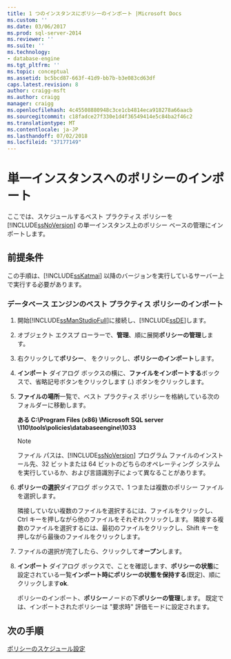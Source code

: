 ```yaml
---
title: 1 つのインスタンスにポリシーのインポート |Microsoft Docs
ms.custom: ''
ms.date: 03/06/2017
ms.prod: sql-server-2014
ms.reviewer: ''
ms.suite: ''
ms.technology:
- database-engine
ms.tgt_pltfrm: ''
ms.topic: conceptual
ms.assetid: bc5bcd87-663f-41d9-bb7b-b3e083cd63df
caps.latest.revision: 8
author: craigg-msft
ms.author: craigg
manager: craigg
ms.openlocfilehash: 4c45508880948c3ce1cb4814eca918278a66aacb
ms.sourcegitcommit: c18fadce27f330e1d4f36549414e5c84ba2f46c2
ms.translationtype: MT
ms.contentlocale: ja-JP
ms.lasthandoff: 07/02/2018
ms.locfileid: "37177149"
---
```

# <a name="import-the-policies-to-a-single-instance"></a>単一インスタンスへのポリシーのインポート
  ここでは、スケジュールするベスト プラクティス ポリシーを [!INCLUDE[ssNoVersion](../includes/ssnoversion-md.md)] の単一インスタンス上のポリシー ベースの管理にインポートします。  
  
## <a name="prerequisites"></a>前提条件  
 この手順は、[!INCLUDE[ssKatmai](../includes/sskatmai-md.md)] 以降のバージョンを実行しているサーバー上で実行する必要があります。  
  
### <a name="import-the-best-practices-policies-for-the-database-engine"></a>データベース エンジンのベスト プラクティス ポリシーのインポート  
  
1.  開始[!INCLUDE[ssManStudioFull](../includes/ssmanstudiofull-md.md)]に接続し、[!INCLUDE[ssDE](../includes/ssde-md.md)]します。  
  
2.  オブジェクト エクスプ ローラーで、**管理**、順に展開**ポリシーの管理**します。  
  
3.  右クリックして**ポリシー**、 をクリックし、**ポリシーのインポート**します。  
  
4.  **インポート** ダイアログ ボックスの横に、**ファイルをインポートする**ボックスで、省略記号ボタンをクリックします (**.**) ボタンをクリックします。  
  
5.  **ファイルの場所**一覧で、ベスト プラクティス ポリシーを格納している次のフォルダーに移動します。  
  
     **ある C:\Program Files (x86) \Microsoft SQL server \110\tools\policies\databaseengine\1033**  
  
    > [!NOTE]  
    >  ファイル パスは、[!INCLUDE[ssNoVersion](../includes/ssnoversion-md.md)] プログラム ファイルのインストール先、32 ビットまたは 64 ビットのどちらのオペレーティング システムを実行しているか、および言語識別子によって異なることがあります。  
  
6.  **ポリシーの選択**ダイアログ ボックスで、1 つまたは複数のポリシー ファイルを選択します。  
  
     隣接していない複数のファイルを選択するには、ファイルをクリックし、Ctrl キーを押しながら他のファイルをそれぞれクリックします。 隣接する複数のファイルを選択するには、最初のファイルをクリックし、Shift キーを押しながら最後のファイルをクリックします。  
  
7.  ファイルの選択が完了したら、クリックして**オープン**します。  
  
8.  **インポート** ダイアログ ボックスで、ことを確認します、**ポリシーの状態**に設定されている一覧**インポート時にポリシーの状態を保持する**(既定)、順にクリックします**ok**.  
  
     ポリシーのインポート、**ポリシー**ノードの下**ポリシーの管理**します。 既定では、インポートされたポリシーは "要求時" 評価モードに設定されます。  
  
## <a name="next-steps"></a>次の手順  
 [ポリシーのスケジュール設定](../../2014/tutorials/schedule-the-policies.md)  
  
  
